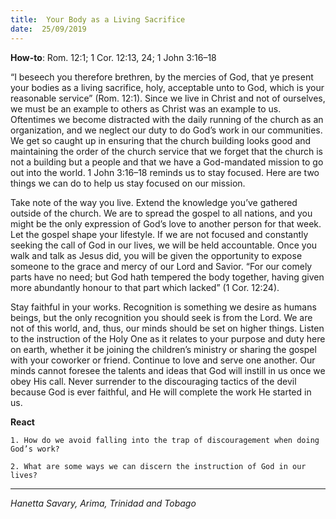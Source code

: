 ```yaml
---
title:  Your Body as a Living Sacrifice
date:  25/09/2019
---
```


**How-to**: Rom. 12:1; 1 Cor. 12:13, 24; 1 John 3:16–18

“I beseech you therefore brethren, by the mercies of God, that ye present your bodies as a living sacrifice, holy, acceptable unto to God, which is your reasonable service” (Rom. 12:1). Since we live in Christ and not of ourselves, we must be an example to others as Christ was an example to us. Oftentimes we become distracted with the daily running of the church as an organization, and we neglect our duty to do God’s work in our communities. We get so caught up in ensuring that the church building looks good and maintaining the order of the church service that we forget that the church is not a building but a people and that we have a God-mandated mission to go out into the world. 1 John 3:16–18 reminds us to stay focused. Here are two things we can do to help us stay focused on our mission.

Take note of the way you live. Extend the knowledge you’ve gathered outside of the church. We are to spread the gospel to all nations, and you might be the only expression of God’s love to another person for that week. Let the gospel shape your lifestyle. If we are not focused and constantly seeking the call of God in our lives, we will be held accountable. Once you walk and talk as Jesus did, you will be given the opportunity to expose someone to the grace and mercy of our Lord and Savior. “For our comely parts have no need; but God hath tempered the body together, having given more abundantly honour to that part which lacked” (1 Cor. 12:24).

Stay faithful in your works. Recognition is something we desire as humans beings, but the only recognition you should seek is from the Lord. We are not of this world, and, thus, our minds should be set on higher things. Listen to the instruction of the Holy One as it relates to your purpose and duty here on earth, whether it be joining the children’s ministry or sharing the gospel with your coworker or friend. Continue to love and serve one another. Our minds cannot foresee the talents and ideas that God will instill in us once we obey His call. Never surrender to the discouraging tactics of the devil because God is ever faithful, and He will complete the work He started in us.

**React**

`1. How do we avoid falling into the trap of discouragement when doing God’s work?`

`2. What are some ways we can discern the instruction of God in our lives?`

---

_Hanetta Savary, Arima, Trinidad and Tobago_
